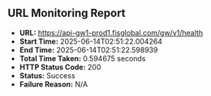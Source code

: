 ## URL Monitoring Report

- **URL:** https://api-gw1-prod1.fisglobal.com/gw/v1/health
- **Start Time:** 2025-06-14T02:51:22.004264
- **End Time:** 2025-06-14T02:51:22.598939
- **Total Time Taken:** 0.594675 seconds
- **HTTP Status Code:** 200
- **Status:** Success
- **Failure Reason:** N/A
